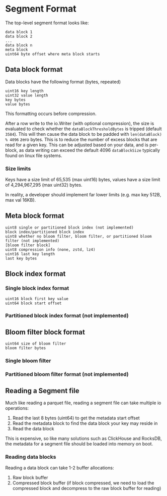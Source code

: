 # Segment Format

The top-level segment format looks like:

```
data block 1
data block 2
...
data block n
meta block
uint64 byte offset where meta block starts
```

## Data block format

Data blocks have the following format (bytes, repeated)

```
uint16 key length
uint32 value length
key bytes
value bytes
```

This formatting occurs before compression.

After a row write to the io.Writer (with optional compression), the size is evaluated to check whether the `dataBlockThresholdBytes` is tripped (default `3584`). This will then cause the data block to be padded with `len(dataBlock) % 4096` zero bytes. This is to reduce the number of excess blocks that are read for a given key. This can be adjusted based on your data, and is per-block, as data writing can exceed the default 4096 `dataBlockSize` typically found on linux file systems.

### Size limits

Keys have a size limit of 65,535 (max uint16) bytes, values have a size limit of 4,294,967,295 (max uint32) bytes.

In reality, a developer should implement far lower limits (e.g. max key 512B, max val 16KB).

## Meta block format

```
uint8 single or partitioned block index (not implemented)
block index/partitioned block index
uint8 whether no bloom filter, bloom filter, or partitioned bloom filter (not implemented)
[bloom filter block]
uint8 compression info (none, zstd, lz4)
uint16 last key length
last key bytes
```

## Block index format

### Single block index format

```
uint16 block first key value
uint64 block start offset
```

### Partitioned block index format (not implemented)

## Bloom filter block format

```
uint64 size of bloom filter
bloom filter bytes
```

### Single bloom filter

### Partitioned bloom filter format (not implemented)

## Reading a Segment file

Much like reading a parquet file, reading a segment file can take multiple io operations:
1. Read the last 8 bytes (uint64) to get the metadata start offset
2. Read the metadata block to find the data block your key may reside in
3. Read the data block

This is expensive, so like many solutions such as ClickHouse and RocksDB, the metadata for a segment file should be loaded into memory on boot.

### Reading data blocks

Reading a data block can take 1-2 buffer allocations:
1. Raw block buffer
2. Compressed block buffer (if block compressed, we need to load the compressed block and decompress to the raw block buffer for reading)